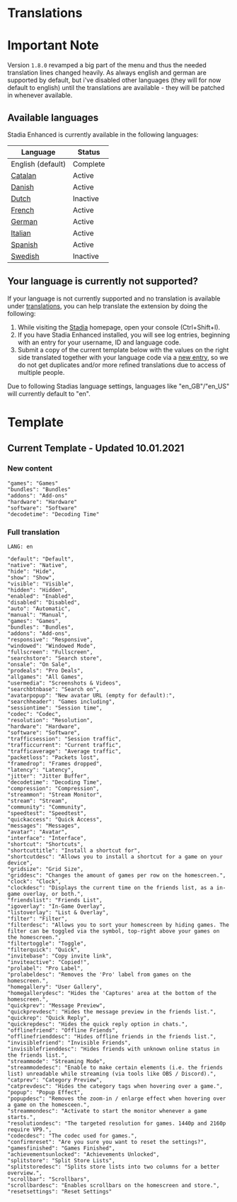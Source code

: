 
# Translations

# Important Note
Version `1.8.0` revamped a big part of the menu and thus the needed translation lines changed heavily. As always english and german are supported by default, but i've disabled other languages (they will for now default to english) until the translations are available - they will be patched in whenever available.

## Available languages
Stadia Enhanced is currently available in the following languages:

| Language | Status |
|--|--|
| English (default) | Complete |
| [Catalan](https://github.com/ChristopherKlay/StadiaEnhanced/discussions/60) | Active |
| [Danish](https://github.com/ChristopherKlay/StadiaEnhanced/discussions/81) | Active |
| [Dutch](https://github.com/ChristopherKlay/StadiaEnhanced/discussions/9) | Inactive |
| [French](https://github.com/ChristopherKlay/StadiaEnhanced/discussions/8) | Active |
| [German](https://github.com/ChristopherKlay/StadiaEnhanced/discussions/13) | Active |
| [Italian](https://github.com/ChristopherKlay/StadiaEnhanced/discussions/7) | Active |
| [Spanish](https://github.com/ChristopherKlay/StadiaEnhanced/discussions/67) | Active |
| [Swedish](https://github.com/ChristopherKlay/StadiaEnhanced/discussions/11) | Inactive |

## Your language is currently not supported?
If your language is not currently supported and no translation is available under [translations](https://github.com/ChristopherKlay/StadiaEnhanced/discussions?discussions_q=category%3ATranslations), you can help translate the extension by doing the following:

1. While visiting the [Stadia](https://stadia.com/) homepage, open your console (Ctrl+Shift+I).
2. If you have Stadia Enhanced installed, you will see log entries, beginning with an entry for your username, ID and language code.
3. Submit a copy of the current template below with the values on the right side translated together with your language code via a [new entry](https://github.com/ChristopherKlay/StadiaEnhanced/discussions?discussions_q=category%3ATranslations), so we do not get duplicates and/or more refined translations due to access of multiple people.

Due to following Stadias language settings, languages like "en_GB"/"en_US" will currently default to "en".
# Template

## Current Template - Updated 10.01.2021
### New content
```
"games": "Games"
"bundles": "Bundles"
"addons": "Add-ons"
"hardware": "Hardware"
"software": "Software"
"decodetime": "Decoding Time"
```
### Full translation
```
LANG: en
    
"default": "Default",
"native": "Native",
"hide": "Hide",
"show": "Show",
"visible": "Visible",
"hidden": "Hidden",
"enabled": "Enabled",
"disabled": "Disabled",
"auto": "Automatic",
"manual": "Manual",
"games": "Games",
"bundles": "Bundles",
"addons": "Add-ons",
"responsive": "Responsive",
"windowed": "Windowed Mode",
"fullscreen": "Fullscreen",
"searchstore": "Search store",
"onsale": "On Sale",
"prodeals": "Pro Deals",
"allgames": "All Games",
"usermedia": "Screenshots & Videos",
"searchbtnbase": "Search on",
"avatarpopup": "New avatar URL (empty for default):",
"searchheader": "Games including",
"sessiontime": "Session time",
"codec": "Codec",
"resolution": "Resolution",
"hardware": "Hardware",
"software": "Software",
"trafficsession": "Session traffic",
"trafficcurrent": "Current traffic",
"trafficaverage": "Average traffic",
"packetloss": "Packets lost",
"framedrop": "Frames dropped",
"latency": "Latency",
"jitter": "Jitter Buffer",
"decodetime": "Decoding Time",
"compression": "Compression",
"streammon": "Stream Monitor",
"stream": "Stream",
"community": "Community",
"speedtest": "Speedtest",
"quickaccess": "Quick Access",
"messages": "Messages",
"avatar": "Avatar",
"interface": "Interface",
"shortcut": "Shortcuts",
"shortcuttitle": "Install a shortcut for",
"shortcutdesc": "Allows you to install a shortcut for a game on your device",
"gridsize": "Grid Size",
"griddesc": "Changes the amount of games per row on the homescreen.",
"clock": "Clock",
"clockdesc": "Displays the current time on the friends list, as a in-game overlay, or both.",
"friendslist": "Friends List",
"igoverlay": "In-Game Overlay",
"listoverlay": "List & Overlay",
"filter": "Filter",
"filterdesc": "Allows you to sort your homescreen by hiding games. The filter can be toggled via the symbol, top-right above your games on the homescreen.",
"filtertoggle": "Toggle",
"filterquick": "Quick",
"invitebase": "Copy invite link",
"inviteactive": "Copied!",
"prolabel": "Pro Label",
"prolabeldesc": "Removes the 'Pro' label from games on the homescreen.",
"homegallery": "User Gallery",
"homegallerydesc": "Hides the 'Captures' area at the bottom of the homescreen.",
"quickprev": "Message Preview",
"quickprevdesc": "Hides the message preview in the friends list.",
"quickrep": "Quick Reply",
"quickrepdesc": "Hides the quick reply option in chats.",
"offlinefriend": "Offline Friends",
"offlinefrienddesc": "Hides offline friends in the friends list.",
"invisiblefriend": "Invisible Friends",
"invisiblefrienddesc": "Hides friends with unknown online status in the friends list.",
"streammode": "Streaming Mode",
"streammodedesc": "Enable to make certain elements (i.e. the friends list) unreadable while streaming (via tools like OBS / Discord).",
"catprev": "Category Preview",
"catprevdesc": "Hides the category tags when hovering over a game.",
"popup": "Popup Effect",
"popupdesc": "Removes the zoom-in / enlarge effect when hovering over a game on the homesceen.",
"streammondesc": "Activate to start the monitor whenever a game starts.",
"resolutiondesc": "The targeted resolution for games. 1440p and 2160p require VP9.",
"codecdesc": "The codec used for games.",
"confirmreset": "Are you sure you want to reset the settings?",
"gamesfinished": "Games Finished",
"achievementsunlocked": "Achievements Unlocked",
"splitstore": "Split Store Lists",
"splitstoredesc": "Splits store lists into two columns for a better overview.",
"scrollbar": "Scrollbars",
"scrollbardesc": "Enables scrollbars on the homescreen and store.",
"resetsettings": "Reset Settings"
```
